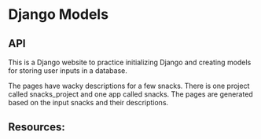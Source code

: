 # Django Models

## API

This is a Django website to practice initializing Django and creating models for storing user inputs in a database. 

The pages have wacky descriptions for a few snacks. There is one project called snacks_project and one app called snacks. The pages are generated based on the input snacks and their descriptions.

## Resources:

